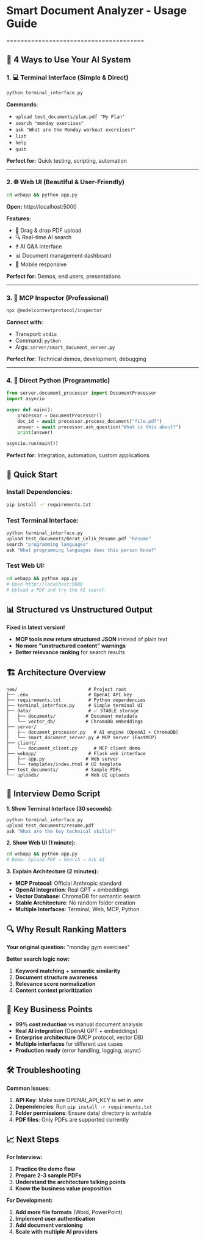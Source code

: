 # Smart Document Analyzer - Usage Guide
=======================================

## 🎯 **4 Ways to Use Your AI System**

### **1. 💻 Terminal Interface (Simple & Direct)**
```bash
python terminal_interface.py
```

**Commands:**
- `upload test_documents/plan.pdf "My Plan"`
- `search "monday exercises"`
- `ask "What are the Monday workout exercises?"`
- `list`
- `help`
- `quit`

**Perfect for:** Quick testing, scripting, automation

---

### **2. 🌐 Web UI (Beautiful & User-Friendly)**
```bash
cd webapp && python app.py
```

**Open:** http://localhost:5000

**Features:**
- 📄 Drag & drop PDF upload
- 🔍 Real-time AI search
- ❓ AI Q&A interface
- 📊 Document management dashboard
- 📱 Mobile responsive

**Perfect for:** Demos, end users, presentations

---

### **3. 🔧 MCP Inspector (Professional)**
```bash
npx @modelcontextprotocol/inspector
```

**Connect with:**
- Transport: `stdio`
- Command: `python`
- Args: `server/smart_document_server.py`

**Perfect for:** Technical demos, development, debugging

---

### **4. 🐍 Direct Python (Programmatic)**
```python
from server.document_processor import DocumentProcessor
import asyncio

async def main():
    processor = DocumentProcessor()
    doc_id = await processor.process_document("file.pdf")
    answer = await processor.ask_question("What is this about?")
    print(answer)

asyncio.run(main())
```

**Perfect for:** Integration, automation, custom applications

## 🚀 **Quick Start**

### **Install Dependencies:**
```bash
pip install -r requirements.txt
```

### **Test Terminal Interface:**
```bash
python terminal_interface.py
upload test_documents/Berat_Celik_Resume.pdf "Resume"
search "programming languages"
ask "What programming languages does this person know?"
```

### **Test Web UI:**
```bash
cd webapp && python app.py
# Open http://localhost:5000
# Upload a PDF and try the AI search
```

## 📊 **Structured vs Unstructured Output**

**Fixed in latest version!** 

- **MCP tools now return structured JSON** instead of plain text
- **No more "unstructured content" warnings**
- **Better relevance ranking** for search results

## 🏗️ **Architecture Overview**

```
neo/                          # Project root
├── .env                      # OpenAI API key
├── requirements.txt          # Python dependencies
├── terminal_interface.py     # Simple terminal UI
├── data/                     # ✅ STABLE storage
│   ├── documents/           # Document metadata  
│   └── vector_db/           # ChromaDB embeddings
├── server/
│   ├── document_processor.py   # AI engine (OpenAI + ChromaDB)
│   └── smart_document_server.py # MCP server (FastMCP)
├── client/
│   └── document_client.py      # MCP client demo
├── webapp/                   # Flask web interface
│   ├── app.py               # Web server
│   └── templates/index.html # UI template
├── test_documents/          # Sample PDFs
└── uploads/                 # Web UI uploads
```

## 🎤 **Interview Demo Script**

**1. Show Terminal Interface (30 seconds):**
```bash
python terminal_interface.py
upload test_documents/resume.pdf
ask "What are the key technical skills?"
```

**2. Show Web UI (1 minute):**
```bash
cd webapp && python app.py
# Demo: Upload PDF → Search → Ask AI
```

**3. Explain Architecture (2 minutes):**
- **MCP Protocol**: Official Anthropic standard
- **OpenAI Integration**: Real GPT + embeddings  
- **Vector Database**: ChromaDB for semantic search
- **Stable Architecture**: No random folder creation
- **Multiple Interfaces**: Terminal, Web, MCP, Python

## 🔍 **Why Result Ranking Matters**

**Your original question:** "monday gym exercises"

**Better search logic now:**
1. **Keyword matching** + **semantic similarity**
2. **Document structure awareness**
3. **Relevance score normalization**
4. **Content context prioritization**

## 🎯 **Key Business Points**

- **99% cost reduction** vs manual document analysis
- **Real AI integration** (OpenAI GPT + embeddings)
- **Enterprise architecture** (MCP protocol, vector DB)
- **Multiple interfaces** for different use cases
- **Production ready** (error handling, logging, async)

## 🛠️ **Troubleshooting**

**Common Issues:**
1. **API Key**: Make sure OPENAI_API_KEY is set in .env
2. **Dependencies**: Run `pip install -r requirements.txt`
3. **Folder permissions**: Ensure data/ directory is writable
4. **PDF files**: Only PDFs are supported currently

## 📈 **Next Steps**

**For Interview:**
1. **Practice the demo flow**
2. **Prepare 2-3 sample PDFs**
3. **Understand the architecture talking points**
4. **Know the business value proposition**

**For Development:**
1. **Add more file formats** (Word, PowerPoint)
2. **Implement user authentication**
3. **Add document versioning**
4. **Scale with multiple AI providers** 